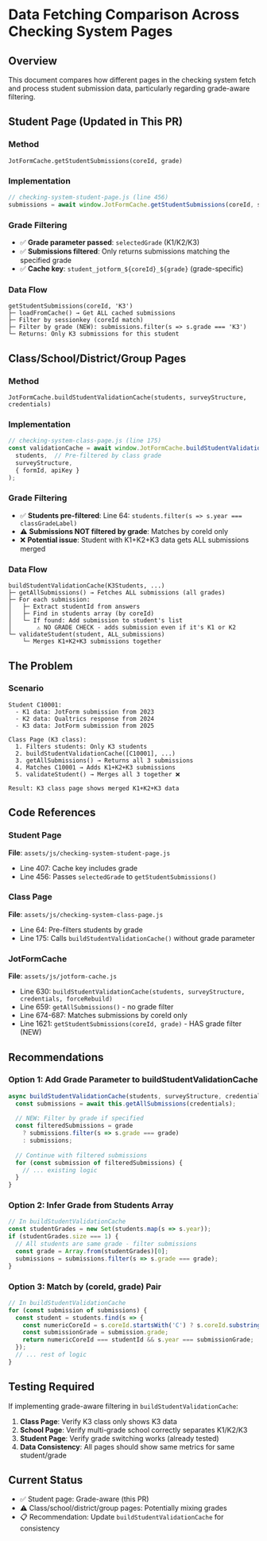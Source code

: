 # Data Fetching Comparison Across Checking System Pages

## Overview
This document compares how different pages in the checking system fetch and process student submission data, particularly regarding grade-aware filtering.

## Student Page (Updated in This PR)

### Method
`JotFormCache.getStudentSubmissions(coreId, grade)`

### Implementation
```javascript
// checking-system-student-page.js (line 456)
submissions = await window.JotFormCache.getStudentSubmissions(coreId, selectedGrade);
```

### Grade Filtering
- ✅ **Grade parameter passed**: `selectedGrade` (K1/K2/K3)
- ✅ **Submissions filtered**: Only returns submissions matching the specified grade
- ✅ **Cache key**: `student_jotform_${coreId}_${grade}` (grade-specific)

### Data Flow
```
getStudentSubmissions(coreId, 'K3')
├─ loadFromCache() → Get ALL cached submissions
├─ Filter by sessionkey (coreId match)
├─ Filter by grade (NEW): submissions.filter(s => s.grade === 'K3')
└─ Returns: Only K3 submissions for this student
```

## Class/School/District/Group Pages

### Method
`JotFormCache.buildStudentValidationCache(students, surveyStructure, credentials)`

### Implementation
```javascript
// checking-system-class-page.js (line 175)
const validationCache = await window.JotFormCache.buildStudentValidationCache(
  students,  // Pre-filtered by class grade
  surveyStructure,
  { formId, apiKey }
);
```

### Grade Filtering
- ✅ **Students pre-filtered**: Line 64: `students.filter(s => s.year === classGradeLabel)`
- ⚠️ **Submissions NOT filtered by grade**: Matches by coreId only
- ❌ **Potential issue**: Student with K1+K2+K3 data gets ALL submissions merged

### Data Flow
```
buildStudentValidationCache(K3Students, ...)
├─ getAllSubmissions() → Fetches ALL submissions (all grades)
├─ For each submission:
│   ├─ Extract studentId from answers
│   ├─ Find in students array (by coreId)
│   └─ If found: Add submission to student's list
│       ⚠️ NO GRADE CHECK - adds submission even if it's K1 or K2
└─ validateStudent(student, ALL_submissions)
    └─ Merges K1+K2+K3 submissions together
```

## The Problem

### Scenario
```
Student C10001:
  - K1 data: JotForm submission from 2023
  - K2 data: Qualtrics response from 2024
  - K3 data: JotForm submission from 2025

Class Page (K3 class):
  1. Filters students: Only K3 students
  2. buildStudentValidationCache([C10001], ...)
  3. getAllSubmissions() → Returns all 3 submissions
  4. Matches C10001 → Adds K1+K2+K3 submissions
  5. validateStudent() → Merges all 3 together ❌

Result: K3 class page shows merged K1+K2+K3 data
```

## Code References

### Student Page
**File**: `assets/js/checking-system-student-page.js`
- Line 407: Cache key includes grade
- Line 456: Passes `selectedGrade` to `getStudentSubmissions()`

### Class Page
**File**: `assets/js/checking-system-class-page.js`
- Line 64: Pre-filters students by grade
- Line 175: Calls `buildStudentValidationCache()` without grade parameter

### JotFormCache
**File**: `assets/js/jotform-cache.js`
- Line 630: `buildStudentValidationCache(students, surveyStructure, credentials, forceRebuild)`
- Line 659: `getAllSubmissions()` - no grade filter
- Line 674-687: Matches submissions by coreId only
- Line 1621: `getStudentSubmissions(coreId, grade)` - HAS grade filter (NEW)

## Recommendations

### Option 1: Add Grade Parameter to buildStudentValidationCache
```javascript
async buildStudentValidationCache(students, surveyStructure, credentials, forceRebuild = false, grade = null) {
  const submissions = await this.getAllSubmissions(credentials);
  
  // NEW: Filter by grade if specified
  const filteredSubmissions = grade 
    ? submissions.filter(s => s.grade === grade)
    : submissions;
  
  // Continue with filtered submissions
  for (const submission of filteredSubmissions) {
    // ... existing logic
  }
}
```

### Option 2: Infer Grade from Students Array
```javascript
// In buildStudentValidationCache
const studentGrades = new Set(students.map(s => s.year));
if (studentGrades.size === 1) {
  // All students are same grade - filter submissions
  const grade = Array.from(studentGrades)[0];
  submissions = submissions.filter(s => s.grade === grade);
}
```

### Option 3: Match by (coreId, grade) Pair
```javascript
// In buildStudentValidationCache
for (const submission of submissions) {
  const student = students.find(s => {
    const numericCoreId = s.coreId.startsWith('C') ? s.coreId.substring(1) : s.coreId;
    const submissionGrade = submission.grade;
    return numericCoreId === studentId && s.year === submissionGrade;
  });
  // ... rest of logic
}
```

## Testing Required

If implementing grade-aware filtering in `buildStudentValidationCache`:

1. **Class Page**: Verify K3 class only shows K3 data
2. **School Page**: Verify multi-grade school correctly separates K1/K2/K3
3. **Student Page**: Verify grade switching works (already tested)
4. **Data Consistency**: All pages should show same metrics for same student/grade

## Current Status

- ✅ Student page: Grade-aware (this PR)
- ⚠️ Class/school/district/group pages: Potentially mixing grades
- 📋 Recommendation: Update `buildStudentValidationCache` for consistency
